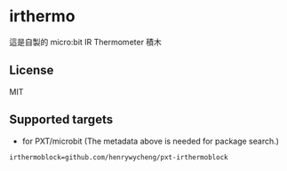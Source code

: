 # irthermo

這是自製的 micro:bit IR Thermometer 積木

## License

MIT

## Supported targets

* for PXT/microbit
(The metadata above is needed for package search.)

```package
irthermoblock=github.com/henrywycheng/pxt-irthermoblock
```

